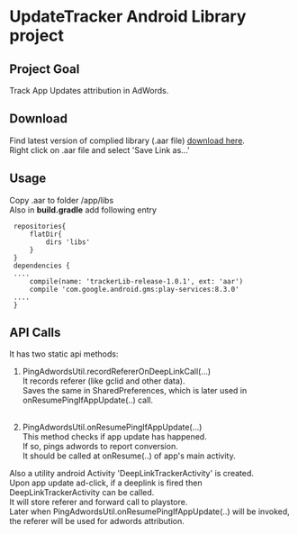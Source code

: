 # UpdateTracker Android Library project

Project Goal
------------
Track App Updates attribution in AdWords.
 
Download
--------
Find latest version of complied library (.aar file) [download here](/trackerLib/dist/).  
 Right click on .aar file and select 'Save Link as...'   
 
Usage
-------
 Copy .aar to folder <android project>/app/libs  
 Also in **build.gradle** add following entry  
 
```
 repositories{  
     flatDir{  
         dirs 'libs'  
     }  
 }  
 dependencies {  
 ....  
     compile(name: 'trackerLib-release-1.0.1', ext: 'aar')  
     compile 'com.google.android.gms:play-services:8.3.0'  
 ....  
 }  
```
 
API Calls
---------
It has two static api methods:

1. PingAdwordsUtil.recordRefererOnDeepLinkCall(...)  
   It records referer (like gclid and other data).  
   Saves the same in SharedPreferences, which is later used in onResumePingIfAppUpdate(..) call.  
   <br/>

2. PingAdwordsUtil.onResumePingIfAppUpdate(...)  
   This method checks if app update has happened.   
   If so, pings adwords to report conversion.  
   It should be called at onResume(..) of app's main activity.   
   
Also a utility android Activity 'DeepLinkTrackerActivity' is created.  
 Upon app update ad-click, if a deeplink is fired then DeepLinkTrackerActivity can be called.  
 It will store referer and forward call to playstore.  
 Later when PingAdwordsUtil.onResumePingIfAppUpdate(..) will be invoked, the referer will be used for adwords attribution.